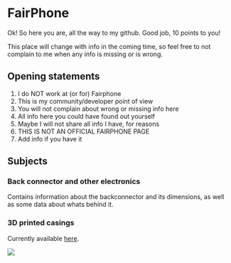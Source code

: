# FairPhone

Ok! So here you are, all the way to my github. Good job, 10 points to you!

This place will change with info in the coming time, so feel free to not complain to me when any info is missing or is wrong.

## Opening statements

1. I do NOT work at (or for) Fairphone
2. This is my community/developer point of view
3. You will not complain about wrong or missing info here
4. All info here you could have found out yourself
5. Maybe I will not share all info I have, for reasons
6. THIS IS NOT AN OFFICIAL FAIRPHONE PAGE
7. Add info if you have it

## Subjects

### Back connector and other electronics

Contains information about the backconnector and its dimensions, as well as some data about whats behind it.
<LINK TO SUBFOLDER>

### 3D printed casings

<LINK TO SUBFOLDER>

Currently available [here](https://www.shapeways.com/shops/funkyotherhalf). 

<img src="https://github.com/dirkvl/FairPhone/blob/master/Drawings/yellowwhite.JPG">